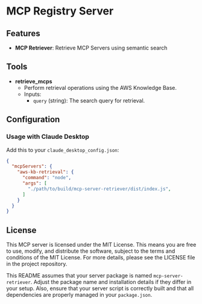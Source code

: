 # MCP Registry Server

## Features

- **MCP Retriever**: Retrieve MCP Servers using semantic search

## Tools

- **retrieve_mcps**
  - Perform retrieval operations using the AWS Knowledge Base.
  - Inputs:
    - `query` (string): The search query for retrieval.

## Configuration

### Usage with Claude Desktop

Add this to your `claude_desktop_config.json`:

```json
{
  "mcpServers": {
    "aws-kb-retrieval": {
      "command": "node",
      "args": [
        "./path/to/build/mcp-server-retriever/dist/index.js",
      ]
    }
  }
}
```

## License

This MCP server is licensed under the MIT License. This means you are free to use, modify, and distribute the software, subject to the terms and conditions of the MIT License. For more details, please see the LICENSE file in the project repository.

This README assumes that your server package is named `mcp-server-retriever`. Adjust the package name and installation details if they differ in your setup. Also, ensure that your server script is correctly built and that all dependencies are properly managed in your `package.json`.